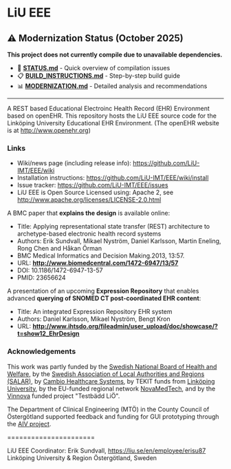 # LiU EEE

## ⚠️ Modernization Status (October 2025)

**This project does not currently compile due to unavailable dependencies.**

- 📄 **[STATUS.md](STATUS.md)** - Quick overview of compilation issues
- 📋 **[BUILD_INSTRUCTIONS.md](BUILD_INSTRUCTIONS.md)** - Step-by-step build guide
- 📊 **[MODERNIZATION.md](MODERNIZATION.md)** - Detailed analysis and recommendations

---

A REST based Educational Electroinc Health Record (EHR) Environment based on openEHR.
This repository hosts the LiU EEE source code for the Linköping University Educational EHR Environment. (The openEHR website is at http://www.openehr.org)

### Links
- Wiki/news page (including release info): https://github.com/LiU-IMT/EEE/wiki
- Installation instructions: https://github.com/LiU-IMT/EEE/wiki/install
- Issue tracker: https://github.com/LiU-IMT/EEE/issues
- LiU EEE is Open Source Licensed using: Apache 2, see http://www.apache.org/licenses/LICENSE-2.0.html

A BMC paper that __explains the design__ is available online:
- Title: Applying representational state transfer (REST) architecture to archetype-based
electronic health record systems
- Authors: Erik Sundvall, Mikael Nyström, Daniel Karlsson, Martin Eneling, Rong Chen and Håkan Örman
- BMC Medical Informatics and Decision Making.2013, 13:57.
- URL: __http://www.biomedcentral.com/1472-6947/13/57__
- DOI: 10.1186/1472-6947-13-57
- PMID: 23656624

A presentation of an upcoming __Expression Repository__ that enables advanced __querying of SNOMED CT post-coordinated EHR content__:
- Title: An integrated Expression Repository EHR system
- Authors: Daniel Karlsson, Mikael Nyström, Bengt Kron
- URL: __http://www.ihtsdo.org/fileadmin/user_upload/doc/showcase/?t=show12_EhrDesign__

### Acknowledgements

This work was partly funded by the [Swedish National Board of Health and Welfare](http://www.socialstyrelsen.se/), 
by the [Swedish Association of Local Authorities and Regions (SALAR)](http://www.cehis.se/en), by [Cambio Healthcare Systems](http://www.cambio.se/), 
by TEKIT funds from [Linköping University](http://www.liu.se),  by the EU-funded regional network [NovaMedTech](http://novamedtech.se/), 
and by the [Vinnova](http://www.vinnova.se/sv/) funded project "Testbädd LiÖ".


The Department of Clinical Engineering (MTÖ) in the County Council of Östergötland supported 
feedback and funding for GUI prototyping through the [AIV project](http://www.advancedinfovis.org/).

======================

LiU EEE Coordinator:
Erik Sundvall, https://liu.se/en/employee/erisu87
Linköping University & Region Östergötland, Sweden
